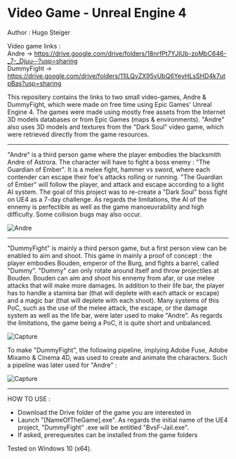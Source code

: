 # Video Game - Unreal Engine 4

Author : Hugo Steiger

Video game links :  
Andre -> https://drive.google.com/drive/folders/18nrfPt7YJIUb-zoMbC646-_7-_Djuu--?usp=sharing  
DummyFight -> https://drive.google.com/drive/folders/11lLQvZX95vUbQ6YeyHLsSHD4k7utpBas?usp=sharing

This repositery contains the links to two small video-games, Andre & DummyFight, which were made on free time using Epic Games' Unreal Engine 4. The games were made using mostly free assets from the Internet 3D models databases or from Epic Games (maps & environments). "Andre" also uses 3D models and textures from the "Dark Soul" video game, which were retrieved directly from the game resources. 

----------------------------------------------------------------------------------------------------------------------------------------------------------------
"Andre" is a third person game where the player embodies the blacksmith Andre of Astrora. The character will have to fight a boss enemy : "The Guardian of Ember". It is a melee fight, hammer vs sword, where each contender can escape their foe's attacks rolling or running. "The Guardian of Ember" will follow the player, and attack and escape according to a light AI system. The goal of this project was to re-create a "Dark Soul" boss fight on UE4 as a 7-day challenge. As regards the limitations, the AI of the ennemy is perfectible as well as the game manoeuvrability and high difficulty. Some collision bugs may also occur.

![Andre](https://user-images.githubusercontent.com/106969232/182227423-e3c968f6-e08c-4c1f-ba53-c3356be2c252.JPG)  

-------------------------------------------------------------------------------------------------------------------------------------------------------------
"DummyFight" is mainly a third person game, but a first person view can be enabled to aim and shoot. This game in mainly a proof of concept : the player embodies Bouden, emperor of the Burg, and fights a barrel, called "Dummy". "Dummy" can only rotate around itself and throw projectiles at Bouden. Bouden can aim and shoot his ennemy from afar, or use melee attacks that will make more damages. In addition to their life bar, the player has to handle a stamina bar (that will deplete with each attack or escape) and a magic bar (that will deplete with each shoot). Many systems of this PoC, such as the use of the melee attack, the escape, or the damage system as well as the life bar, were later used to make "Andre". As regards the limitations, the game being a PoC, it is quite short and unbalanced.

![Capture](https://user-images.githubusercontent.com/106969232/182229828-5ade78b1-b865-483f-8fa5-a61744543803.JPG)

To make "DummyFight", the following pipeline, implying Adobe Fuse, Adobe Mixamo & Cinema 4D, was used to create and animate the characters. Such a pipeline was later used for "Andre" :

![Capture](https://user-images.githubusercontent.com/106969232/182231476-a3ef910c-2e3c-4a9e-b415-ec195560166b.JPG)

-------------------------------------------------------------------------------------------------------------------------------------------------------------
HOW TO USE :
- Download the Drive folder of the game you are interested in
- Launch  "[NameOfTheGame].exe". As regards the initial name of the UE4 project, "DummyFight" .exe will be entitled "BvsF-Jail.exe".
- If asked, prerequesites can be installed from the game folders

Tested on Windows 10 (x64).

